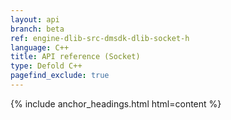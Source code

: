 ```yaml
---
layout: api
branch: beta
ref: engine-dlib-src-dmsdk-dlib-socket-h
language: C++
title: API reference (Socket)
type: Defold C++
pagefind_exclude: true
---
```

{% include anchor_headings.html html=content %}